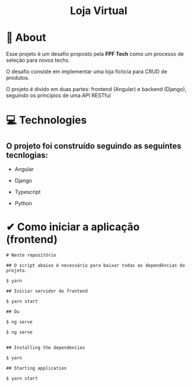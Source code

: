 <h1 align="center">
    <p>Loja Virtual</p>
</h1>

# 📄 About

<p> Esse projeto é um desafio proposto pela <b>FPF Tech</b> como um processo de seleção para novos techs.</p>
<p> O desafio consiste em implementar uma loja fícticia para CRUD de produtos.</p>
<p> O projeto é divido em duas partes: frontend (Angular) e backend (Django), seguindo os príncipios de uma API RESTful</o>

# 💻 Technologies 

<h2> O projeto foi construído seguindo as seguintes tecnlogias:</h2>

<ul>
    <li><p></b>Angular</b></p></li>
    <li><p></b>Django</b></p></li>
    <li><p></b>Typescript</b></p></li>
    <li><p></b>Python</b></p></li>
</ul>

# ✔ Como iniciar a aplicação (frontend)

````
# Neste repositório

## O script abaixo é necessário para baixar todas as dependências do projeto.

$ yarn 

## Iniciar servidor do frontend

$ yarn start

## Ou

$ ng serve

$ ng serve


## Installing the dependencies

$ yarn 

## Starting application

$ yarn start
